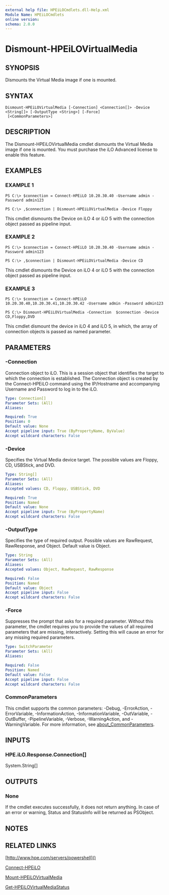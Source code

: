 ```yaml
---
external help file: HPEiLOCmdlets.dll-Help.xml
Module Name: HPEiLOCmdlets
online version:
schema: 2.0.0
---
```


# Dismount-HPEiLOVirtualMedia

## SYNOPSIS
Dismounts the Virtual Media image if one is mounted.

## SYNTAX

```
Dismount-HPEiLOVirtualMedia [-Connection] <Connection[]> -Device <String[]> [-OutputType <String>] [-Force]
 [<CommonParameters>]
```

## DESCRIPTION
The Dismount-HPEiLOVirtualMedia cmdlet dismounts the Virtual Media image if one is mounted.
You must purchase the iLO Advanced license to enable this feature.

## EXAMPLES

### EXAMPLE 1
```
PS C:\> $connection = Connect-HPEiLO 10.20.30.40 -Username admin -Password admin123 

PS C:\> ,$connection | Dismount-HPEiLOVirtualMedia -Device Floppy
```

This cmdlet dismounts the Device on iLO 4 or iLO 5 with the connection object passed as pipeline input.

### EXAMPLE 2
```
PS C:\> $connection = Connect-HPEiLO 10.20.30.40 -Username admin -Password admin123 

PS C:\> ,$connection | Dismount-HPEiLOVirtualMedia -Device CD
```

This cmdlet dismounts the Device on iLO 4 or iLO 5 with the connection object passed as pipeline input.

### EXAMPLE 3
```
PS C:\> $connection = Connect-HPEiLO 10.20.30.40,10.20.30.41,10.20.30.42 -Username admin -Password admin123

PS C:\> Dismount-HPEiLOVirtualMedia -Connection  $connection -Device CD,Floppy,DVD
```

This cmdlet dismount the device in iLO 4 and iLO 5, in which, the array of connection objects is passed as named parameter.

## PARAMETERS

### -Connection
Connection object to iLO.
This is a session object that identifies the target to which the connection is established.
The Connection object is created by the Connect-HPEiLO command using the IP/Hostname and accompanying Username and Password to log in to the iLO.

```yaml
Type: Connection[]
Parameter Sets: (All)
Aliases:

Required: True
Position: 0
Default value: None
Accept pipeline input: True (ByPropertyName, ByValue)
Accept wildcard characters: False
```

### -Device
Specifies the Virtual Media device target.
The possible values are Floppy, CD, USBStick, and DVD.

```yaml
Type: String[]
Parameter Sets: (All)
Aliases:
Accepted values: CD, Floppy, USBStick, DVD

Required: True
Position: Named
Default value: None
Accept pipeline input: True (ByPropertyName)
Accept wildcard characters: False
```

### -OutputType
Specifies the type of required output.
Possible values are RawRequest, RawResponse, and Object.
Default value is Object.

```yaml
Type: String
Parameter Sets: (All)
Aliases:
Accepted values: Object, RawRequest, RawResponse

Required: False
Position: Named
Default value: Object
Accept pipeline input: False
Accept wildcard characters: False
```

### -Force
Suppresses the prompt that asks for a required parameter.
Without this parameter, the cmdlet requires you to provide the values of all required parameters that are missing, interactively.
Setting this will cause an error for any missing required parameters.

```yaml
Type: SwitchParameter
Parameter Sets: (All)
Aliases:

Required: False
Position: Named
Default value: False
Accept pipeline input: False
Accept wildcard characters: False
```

### CommonParameters
This cmdlet supports the common parameters: -Debug, -ErrorAction, -ErrorVariable, -InformationAction, -InformationVariable, -OutVariable, -OutBuffer, -PipelineVariable, -Verbose, -WarningAction, and -WarningVariable. For more information, see [about_CommonParameters](http://go.microsoft.com/fwlink/?LinkID=113216).

## INPUTS

### HPE.iLO.Response.Connection[]
System.String[]
## OUTPUTS

### None
If the cmdlet executes successfully, it does not return anything.
In case of an error or warning, Status and StatusInfo will be returned as PSObject.

## NOTES

## RELATED LINKS

[http://www.hpe.com/servers/powershell]()

[Connect-HPEiLO]()

[Mount-HPEiLOVirtualMedia]()

[Get-HPEiLOVirtualMediaStatus]()

